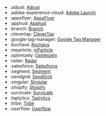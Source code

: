 <!-- To add an entry, first add an SVG logo in overrides/.icons, then add a new line item in the table. Wrap the icon filename in colons to reference it. -->

<div class="grid cards" markdown>

- :adjust: [Adjust](../data/sources/adjust.md)
- :adobe-experience-cloud: [Adobe Launch](../data/sources/adobe.md)
- :appsflyer: [AppsFlyer](../data/sources/appsflyer.md)
- :apphud: [Apphud](../data/sources/apphud.md)
- :branch: [Branch](../data/sources/branch.md)
- :clevertap: [CleverTap](../data/sources/clevertap.md)
- :google-tag-manager: [Google Tag Manager](../data/sources/google-tag-manager.md)
- :kochava: [Kochava](../data/sources/kochava.md)
- :mparticle: [mParticle](../data/sources/mparticle.md)
- :optimizely: [Optimizely](../data/sources/optimizely.md)
- :radar: [Radar](../data/sources/radar.md)
- :salesforce: [Salesforce](../data/sources/salesforce-group.md)
- :segment: [Segment](../data/sources/segment.md)
- :sendgrid: [SendGrid](../data/sources/sendgrid.md)
- :singular: [Singular](../data/sources/singular.md)
- :shopify: [Shopify](../data/sources/shopify.md)
- :survicate: [Survicate](../data/sources/survicate.md)
- :taplytics: [Taplytics](../data/sources/taplytics.md)
- :tribe: [Tribe](../data/sources/tribe.md)
- :userflow: [Userflow](../data/sources/userflow.md)

</div>